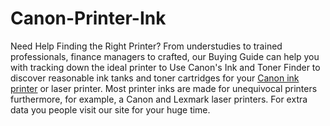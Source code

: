 # Canon-Printer-Ink
Need Help Finding the Right Printer? From understudies to trained professionals, finance managers to crafted, our Buying Guide can help you with tracking down the ideal printer to Use Canon's Ink and Toner Finder to discover reasonable ink tanks and toner cartridges for your <a href="https://tonershub.com/collections/canon-ink">Canon ink printer</a> or laser printer. Most printer inks are made for unequivocal printers furthermore, for example, a Canon and Lexmark laser printers. For extra data you people visit our site for your huge time.
